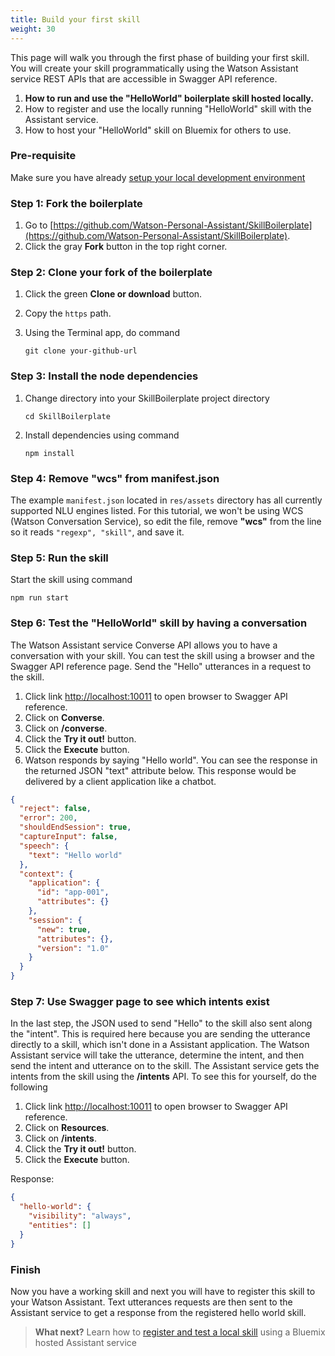 ```yaml
---
title: Build your first skill
weight: 30
---
```

This page will walk you through the first phase of building your first skill. You will create your skill programmatically using the Watson Assistant service REST APIs that are accessible in Swagger API reference.

1. **How to run and use the "HelloWorld" boilerplate skill hosted locally.**
2. How to register and use the locally running "HelloWorld" skill with the Assistant service.
3. How to host your "HelloWorld" skill on Bluemix for others to use.

### Pre-requisite
Make sure you have already [setup your local development environment]({{site.baseurl}}/skill/setup-local-dev-env/)

### Step 1: Fork the boilerplate
1. Go to  [https://github.com/Watson-Personal-Assistant/SkillBoilerplate](https://github.com/Watson-Personal-Assistant/SkillBoilerplate).
2. Click the gray **Fork** button in the top right corner.

### Step 2: Clone your fork of the boilerplate
1. Click the green **Clone or download** button.
2. Copy the `https` path.
3. Using the Terminal app, do command

    `git clone your-github-url`

### Step 3: Install the node dependencies
1. Change directory into your SkillBoilerplate project directory

    `cd SkillBoilerplate`

2. Install dependencies using command

    `npm install`

### Step 4: Remove "wcs" from manifest.json
The example `manifest.json` located in `res/assets` directory has all currently supported NLU engines listed.  For this tutorial, we won't be using WCS (Watson Conversation Service), so edit the file, remove **"wcs"** from the line so it reads `"regexp", "skill"`, and save it.
    
### Step 5: Run the skill
Start the skill using command

`npm run start`

### Step 6: Test the "HelloWorld" skill by having a conversation
The Watson Assistant service Converse API allows you to have a conversation with your skill.   You can test the skill using a browser and the Swagger API reference page.  Send the "Hello" utterances in a request to the skill.  
1. Click link [http://localhost:10011](http://localhost:10011) to open browser to Swagger API reference.
2. Click on **Converse**.
3. Click on **/converse**.
4. Click the **Try it out!** button.
5. Click the **Execute** button.
6. Watson responds by saying "Hello world".  You can see the response in the returned JSON "text" attribute below. This response would be delivered by a client application like a chatbot.

```JSON
{
  "reject": false,
  "error": 200,
  "shouldEndSession": true,
  "captureInput": false,
  "speech": {
    "text": "Hello world"
  },
  "context": {
    "application": {
      "id": "app-001",
      "attributes": {}
    },
    "session": {
      "new": true,
      "attributes": {},
      "version": "1.0"
    }
  }
}
```

### Step 7: Use Swagger page to see which intents exist
In the last step, the JSON used to send "Hello" to the skill also sent along the "intent".  This is required here because you are sending the utterance directly to a skill, which isn't done in a Assistant application.  The Watson Assistant service will take the utterance, determine the intent, and then send the intent and utterance on to the skill.  The Assistant service gets the intents from the skill using the **/intents** API. To see this for yourself, do the following

1. Click link [http://localhost:10011](http://localhost:10011) to open browser to Swagger API reference.
2. Click on **Resources**.
3. Click on **/intents**.
4. Click the **Try it out!** button.
5. Click the **Execute** button.

Response:

```JSON
{
  "hello-world": {
    "visibility": "always",
    "entities": []
  }
}
```

### Finish
Now you have a working skill and next you will have to register this skill to your Watson Assistant.  Text utterances requests are then sent to the Assistant service to get a response from the registered hello world skill.

 > **What next?** Learn how to [register and test a local skill]({{site.baseurl}}/skill/develop-locally/) using a Bluemix hosted Assistant service   
